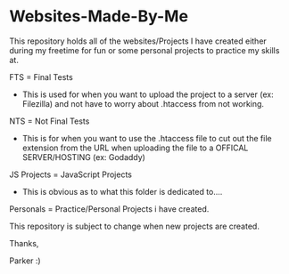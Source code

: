 # Websites-Made-By-Me



This repository holds all of the websites/Projects I have created either during my freetime for fun or some personal projects to practice my skills at.

FTS = Final Tests 

  - This is used for when you want to upload the project to a server (ex: Filezilla) and not have to worry about .htaccess from not working.
  
NTS = Not Final Tests

  - This is for when you want to use the .htaccess file to cut out the file extension from the URL when uploading the file to a OFFICAL SERVER/HOSTING (ex: Godaddy)
  
  
JS Projects = JavaScript Projects

  - This is obvious as to what this folder is dedicated to....


Personals = Practice/Personal Projects i have created.
  
  
This repository is subject to change when new projects are created.







Thanks,

Parker :)
